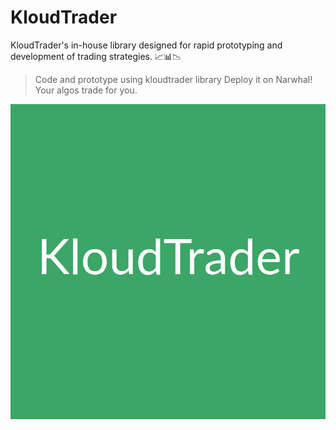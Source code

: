 # KloudTrader
KloudTrader's in-house library designed for rapid prototyping and development of trading strategies. 📈📊📉
> Code and prototype using kloudtrader library 
> Deploy it on Narwhal! 
> Your algos trade for you.

[![KloudTrader](kloudtrader.png)](https://kloudtrader.com)
